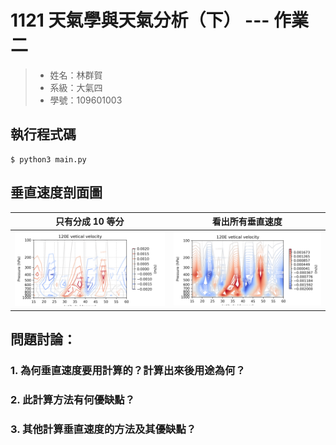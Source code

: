 # 1121 天氣學與天氣分析（下） --- 作業二

> - 姓名：林群賀
> - 系級：大氣四
> - 學號：109601003

## 執行程式碼
```shell
$ python3 main.py
```

## 垂直速度剖面圖

| 只有分成 10 等分 | 看出所有垂直速度 |
|:-:|:-:|
| ![](./120E_vetical_velocity.png) | ![](./120E_vetical_velocity_1.png) |

## 問題討論：
### 1. 為何垂直速度要用計算的？計算出來後用途為何？

### 2. 此計算方法有何優缺點？

### 3. 其他計算垂直速度的方法及其優缺點？ 
